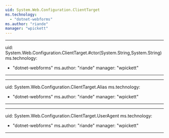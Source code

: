 ```yaml
---
uid: System.Web.Configuration.ClientTarget
ms.technology: 
  - "dotnet-webforms"
ms.author: "riande"
manager: "wpickett"
---
```


---
uid: System.Web.Configuration.ClientTarget.#ctor(System.String,System.String)
ms.technology: 
  - "dotnet-webforms"
ms.author: "riande"
manager: "wpickett"
---

---
uid: System.Web.Configuration.ClientTarget.Alias
ms.technology: 
  - "dotnet-webforms"
ms.author: "riande"
manager: "wpickett"
---

---
uid: System.Web.Configuration.ClientTarget.UserAgent
ms.technology: 
  - "dotnet-webforms"
ms.author: "riande"
manager: "wpickett"
---
